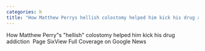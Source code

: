 ```yaml
---
categories: h
title: "How Matthew Perrys hellish colostomy helped him kick his drug addiction  Page Six"
---
```

How Matthew Perry"s "hellish" colostomy helped him kick his drug addiction&nbsp;&nbsp;Page SixView Full Coverage on Google News